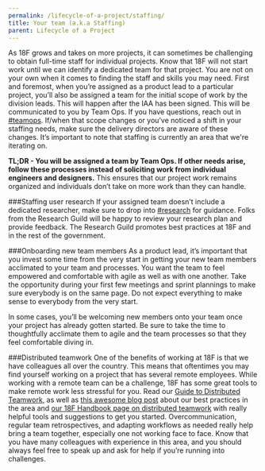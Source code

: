 ```yaml
---
permalink: /lifecycle-of-a-project/staffing/
title: Your team (a.k.a Staffing)
parent: Lifecycle of a Project
---
```


As 18F grows and takes on more projects, it can sometimes be challenging to obtain full-time staff for individual projects. Know that 18F will not start work until we can identify a dedicated team for that project. 
You are not on your own when it comes to finding the staff and skills you may need. First and foremost, when you’re assigned as a product lead to a particular project, you’ll also be assigned a team for the initial scope of work by the division leads. This will happen after the IAA has been signed. This will be communicated to you by Team Ops. If you have questions, reach out in [#teamops](https://gsa-tts.slack.com/archives/teamops). If/when that scope changes or you’ve noticed a shift in your staffing needs, make sure the delivery directors are aware of these changes. It’s important to note that staffing is currently an area that we're iterating on. 

**TL;DR - You will be assigned a team by Team Ops. If other needs arise, follow these processes instead of soliciting work from individual engineers and designers.** This ensures that our project work remains organized and individuals don’t take on more work than they can handle.

###Staffing user research
If your assigned team doesn’t include a dedicated researcher, make sure to drop into [#research](https://gsa-tts.slack.com/messages/research/) for guidance. Folks from the Research Guild will be happy to review your research plan and provide feedback. The Research Guild promotes best practices at 18F and in the rest of the government.

###Onboarding new team members
As a product lead, it’s important that you invest some time from the very start in getting your new team members acclimated to your team and processes. You want the team to feel empowered and comfortable with agile as well as with one another. Take the opportunity during your first few meetings and sprint plannings to make sure everybody is on the same page. Do not expect everything to make sense to everybody from the very start.

In some cases, you’ll be welcoming new members onto your team once your project has already gotten started. Be sure to take the time to thoughtfully acclimate them to agile and the team processes so that they feel comfortable diving in.

###Distributed teamwork
One of the benefits of working at 18F is that we have colleagues all over the country. This means that oftentimes you may find yourself working on a project that has several remote employees. While working with a remote team can be a challenge, 18F has some great tools to make remote work less stressful for you. Read our [Guide to Distributed Teamwork](https://docs.google.com/document/d/16ozBoXxTnWutvp63mr5Q8phN21IRFD3LYm3BtgYkQg0/edit), as well as [this awesome blog post](https://18f.gsa.gov/2015/10/15/best-practices-for-distributed-teams/) about our best practices in the area and [our 18F Handbook page on distributed teamwork](https://handbook.18f.gov/distributed/) with really helpful tools and suggestions to get you started. Overcommunication, regular team retrospectives, and adapting workflows as needed really help bring a team together, especially one not working face to face. Know that you have many colleagues with experience in this area, and you should always feel free to speak up and ask for help if you’re running into challenges.
